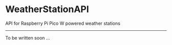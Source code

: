 # WeatherStationAPI

API for Raspberry Pi Pico W powered weather stations

---

To be written soon ...
